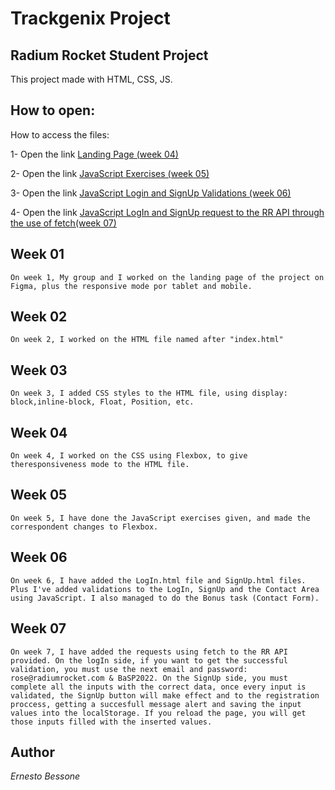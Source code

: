 # Trackgenix Project

## Radium Rocket Student Project

This project made with HTML, CSS, JS.

## How to open:
How to access the files:

1- Open the link [Landing Page (week 04)](https://eju97.github.io/BaSP-A2022-Etapa-1/Semana-04/)

2- Open the link [JavaScript Exercises (week 05)](https://eju97.github.io/BaSP-A2022-Etapa-1/Semana-05/)

3- Open the link [JavaScript Login and SignUp Validations (week 06)](https://eju97.github.io/BaSP-A2022-Etapa-1/Semana-06/views)

4- Open the link [JavaScript LogIn and SignUp request to the RR API through the use of fetch(week 07)](https://eju97.github.io/BaSP-A2022-Etapa-1/Semana-07/views)
## Week 01
    On week 1, My group and I worked on the landing page of the project on Figma, plus the responsive mode por tablet and mobile.

## Week 02
    On week 2, I worked on the HTML file named after "index.html"

## Week 03
    On week 3, I added CSS styles to the HTML file, using display: block,inline-block, Float, Position, etc.

## Week 04
    On week 4, I worked on the CSS using Flexbox, to give theresponsiveness mode to the HTML file.

## Week 05
    On week 5, I have done the JavaScript exercises given, and made the correspondent changes to Flexbox.

## Week 06
    On week 6, I have added the LogIn.html file and SignUp.html files. Plus I've added validations to the LogIn, SignUp and the Contact Area using JavaScript. I also managed to do the Bonus task (Contact Form).

## Week 07
    On week 7, I have added the requests using fetch to the RR API provided. On the logIn side, if you want to get the successful validation, you must use the next email and password: rose@radiumrocket.com & BaSP2022. On the SignUp side, you must complete all the inputs with the correct data, once every input is validated, the SignUp button will make effect and to the registration proccess, getting a succesfull message alert and saving the input values into the localStorage. If you reload the page, you will get those inputs filled with the inserted values.

## Author
_Ernesto Bessone_